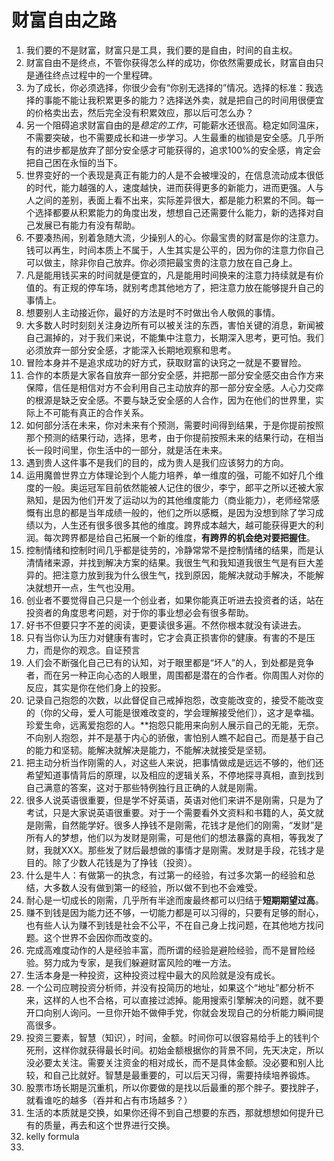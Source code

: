 # 财富自由之路

1. 我们要的不是财富，财富只是工具，我们要的是自由，时间的自主权。
2. 财富自由不是终点，不管你获得怎么样的成功，你依然需要成长，财富自由只是通往终点过程中的一个里程碑。
3. 为了成长，你必须选择，你很少会有“你别无选择的”情况。选择的标准：我选择的事能不能让我积累更多的能力？选择送外卖，就是把自己的时间用很便宜的价格卖出去，然后完全没有积累效应，那以后可怎么办？
4. 另一个阻碍追求财富自由的是*稳定的工作*，可能薪水还很高。稳定如同温床，不需要突破，也不需要成长和进一步学习。人生最重的枷锁是安全感。几乎所有的进步都是放弃了部分安全感才可能获得的，追求100%的安全感，肯定会把自己困在永恒的当下。
5. 世界变好的一个表现是真正有能力的人是不会被埋没的，在信息流动成本很低的时代，能力越强的人，速度越快，进而获得更多的新能力，进而更强。人与人之间的差别，表面上看不出来，实际差异很大，都是能力积累的不同。每一个选择都要从积累能力的角度出发，想想自己还需要什么能力，新的选择对自己发展已有能力有没有帮助。
6. 不要凑热闹，别着急随大流，少操别人的心。你最宝贵的财富是你的注意力。钱可以再生，时间本质上不属于，人生其实是公平的，因为你的注意力你自己可以做主，除非你自己放弃。你必须把最宝贵的注意力放在自己身上。
7. 凡是能用钱买来的时间就是便宜的，凡是能用时间换来的注意力持续就是有价值的。有正规的停车场，就别考虑其他地方了，把注意力放在能够提升自己的事情上。
8. 想要别人主动接近你，最好的方法是时不时做出令人敬佩的事情。
9. 大多数人时时刻刻关注身边所有可以被关注的东西，害怕关键的消息，新闻被自己漏掉的，对于我们来说，不能集中注意力，长期深入思考，更可怕。我们必须放弃一部分安全感，才能深入长期地观察和思考。
10. 冒险本身并不是追求成功的好方式，获取财富的诀窍之一就是不要冒险。
11. 合作的本质是大家各自放弃一部分安全感，并把那一部分安全感交由合作方来保障，信任是相信对方不会利用自己主动放弃的那一部分安全感。人心力交瘁的根源是缺乏安全感。不要与缺乏安全感的人合作，因为在他们的世界里，实际上不可能有真正的合作关系。
12. 如何部分活在未来，你对未来有个预测，需要时间得到结果，于是你提前按照那个预测的结果行动，选择，思考，由于你提前按照未来的结果行动，在相当长一段时间里，你生活中的一部分，就是活在未来。
13. 遇到贵人这件事不是我们的目的，成为贵人是我们应该努力的方向。
14. 运用魔兽世界立方体理论到个人能力培养，单一维度的强，可能不如好几个维度的一般。奥运冠军目前依然能被人记住的很少，李宁，郎平之所以还被大家熟知，是因为他们开发了运动以为的其他维度能力（商业能力），老师经常感慨有出息的都是当年成绩一般的，他们之所以感概，是因为没想到除了学习成绩以为，人生还有很多很多其他的维度。跨界成本越大，越可能获得更大的利润。每次跨界都是给自己拓展一个新的维度，**有跨界的机会绝对要把握住**。
15. 控制情绪和控制时间几乎都是徒劳的，冷静常常不是控制情绪的结果，而是认清情绪来源，并找到解决方案的结果。我很生气和我知道我很生气是有巨大差异的。把注意力放到我为什么很生气，找到原因，能解决就动手解决，不能解决就想开一点，生气也没用。
16. 创业者不要觉得自己只是一个创业者，如果你能真正听进去投资者的话，站在投资者的角度思考问题，对于你的事业想必会有很多帮助。
17. 好书不但要只字不差的阅读，更要读很多遍。不然你根本就没有读进去。
18. 只有当你认为压力对健康有害时，它才会真正损害你的健康。有害的不是压力，而是你的观念。自证预言
19. 人们会不断强化自己已有的认知，对于眼里都是“坏人”的人，到处都是竞争者，而在另一种正向心态的人眼里，周围都是潜在的合作者。你周围人对你的反应，其实是你在他们身上的投影。
20. 记录自己抱怨的次数，以此督促自己戒掉抱怨，改变能改变的，接受不能改变的（你的父母，爱人可能是很难改变的，学会理解接受他们），这才是幸福。珍爱生命，远离爱抱怨的人。**抱怨只能用来向别人展示自己的无能，无奈。不向别人抱怨，并不是基于内心的骄傲，害怕别人瞧不起自己。而是基于自己的能力和坚韧。能解决就解决是能力，不能解决就接受是坚韧。
21. 把主动分析当作刚需的人，对这些人来说，把事情做成是远远不够的，他们还希望知道事情背后的原理，以及相应的逻辑关系，不停地探寻真相，直到找到自己满意的答案，这对于那些特例独行且正确的人就是刚需。
22. 很多人说英语很重要，但是学不好英语，英语对他们来讲不是刚需，只是为了考试，只是大家说英语很重要。对于一个需要看外文资料和书籍的人，英文就是刚需，自然能学好。很多人挣钱不是刚需，花钱才是他们的刚需，“发财”是所有人的梦想，他们以为发财是刚需，可是他们的想法暴露的真相，等我发了财，我就XXX。那些发了财后最想做的事情才是刚需。发财是手段，花钱才是目的。除了少数人花钱是为了挣钱（投资）。
23. 什么是牛人：有做第一的执念，有过第一的经验，有过多次第一的经验和总结，大多数人没有做到第一的经验，所以做不到也不会难受。
24. 耐心是一切成长的刚需，几乎所有半途而废最终都可以归结于**短期期望过高**。
25. 赚不到钱是因为能力还不够，一切能力都是可以习得的，只要有足够的耐心，也有些人认为赚不到钱是社会不公平，不在自己身上找问题，在其他地方找问题。这个世界不会因你而改变的。
26. 完成高难度动作的人是经验丰富，而所谓的经验是避险经验，而不是冒险经验。努力成为专家，是我们躲避财富风险的唯一方法。
27. 生活本身是一种投资，这种投资过程中最大的风险就是没有成长。
28. 一个公司应聘投资分析师，并没有投简历的地址，如果这个“地址”都分析不来，这样的人也不合格，可以直接过滤掉。能用搜索引擎解决的问题，就不要开口向别人询问。一旦你开始不做伸手党，你就会发现自己的分析能力瞬间提高很多。
29. 投资三要素，智慧（知识），时间，金额。时间你可以很容易给手上的钱判个死刑，这样你就获得最长时间。初始金额根据你的背景不同，先天决定，所以没必要太关注。需要关注资金的相对成长，而不是具体金额。没必要和别人比较，和自己比就好。智慧是最重要的，可以后天习得，需要持续培养锻炼。
30. 股票市场长期是沉重机，所以你要做的是找以后最重的那个胖子。要找胖子，就看谁吃的越多（吞并和占有市场越多？）
31. 生活的本质就是交换，如果你还得不到自己想要的东西，那就想想如何提升已有的质量，再去和这个世界进行交换。
32. kelly formula
33. 
